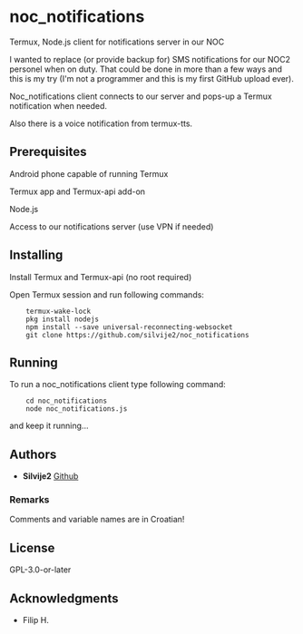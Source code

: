 # noc_notifications

Termux, Node.js client for notifications server in our NOC

I wanted to replace (or provide backup for) SMS notifications for our NOC2 personel
when on duty. That could be done in more than a few ways and this is my try (I'm not a programmer
and this is my first GitHub upload ever).

Noc_notifications client connects to our server and pops-up a Termux notification when needed.

Also there is a voice notification from termux-tts.

## Prerequisites

Android phone capable of running Termux

Termux app and Termux-api add-on

Node.js

Access to our notifications server (use VPN if needed)

## Installing

Install Termux and Termux-api (no root required)

Open Termux session and run following commands:

```
    termux-wake-lock
    pkg install nodejs
    npm install --save universal-reconnecting-websocket
    git clone https://github.com/silvije2/noc_notifications
```

## Running

To run a noc_notifications client type following command:

```
    cd noc_notifications
    node noc_notifications.js
```

and keep it running...

## Authors

* **Silvije2** [Github](https://github.com/silvije2/)

### Remarks

Comments and variable names are in Croatian!

## License

GPL-3.0-or-later

## Acknowledgments

* Filip H.

